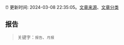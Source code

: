 :alarm_clock: 更新时间: 2024-03-08 22:35:05。[文章来源](/README.md)、[文章分类](/TAGS.md)

## 报告


> 关键字：`报告`、`月报`



